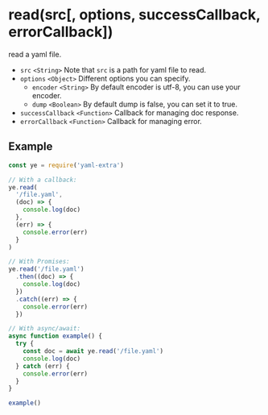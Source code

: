 # read(src[, options, successCallback, errorCallback])

read a yaml file.

- `src` `<String>` Note that `src` is a path for yaml file to read.
- `options` `<Object>` Different options you can specify.
  - `encoder` `<String>` By default encoder is utf-8, you can use your encoder.
  - `dump` `<Boolean>` By default dump is false, you can set it to true.
- `successCallback` `<Function>` Callback for managing doc response.
- `errorCallback` `<Function>` Callback for managing error.

## Example

```js
const ye = require('yaml-extra')

// With a callback:
ye.read(
  '/file.yaml',
  (doc) => {
    console.log(doc)
  },
  (err) => {
    console.error(err)
  }
)

// With Promises:
ye.read('/file.yaml')
  .then((doc) => {
    console.log(doc)
  })
  .catch((err) => {
    console.error(err)
  })

// With async/await:
async function example() {
  try {
    const doc = await ye.read('/file.yaml')
    console.log(doc)
  } catch (err) {
    console.error(err)
  }
}

example()
```
